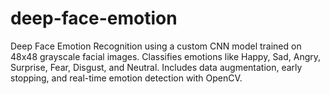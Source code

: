 # deep-face-emotion
Deep Face Emotion Recognition using a custom CNN model trained on 48x48 grayscale facial images. Classifies emotions like Happy, Sad, Angry, Surprise, Fear, Disgust, and Neutral. Includes data augmentation, early stopping, and real-time emotion detection with OpenCV.
